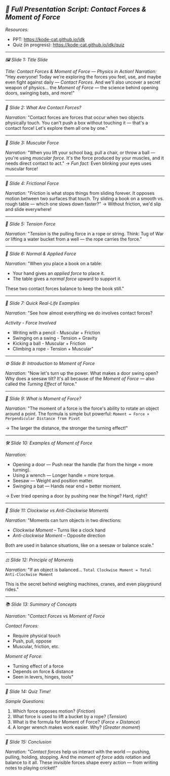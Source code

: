 *🎤 Full Presentation Script: Contact Forces & Moment of Force*
---

*Resources:*
* PPT: https://kode-cat.github.io/idk
* Quiz (in progress): https://kode-cat.github.io/idk/quiz
  
---

*🖼️ Slide 1: Title Slide*

*Title: Contact Forces & Moment of Force — Physics in Action!*
*Narration:*
"Hey everyone! Today we're exploring the forces you feel, use, and maybe even fight against daily — *Contact Forces*. And we'll also uncover a secret weapon of physics… the *Moment of Force* — the science behind opening doors, swinging bats, and more!"

---
*🧲 Slide 2: What Are Contact Forces?*

*Narration:*
"Contact forces are forces that occur when two objects physically touch. You can't push a box without touching it — that's a contact force!
Let's explore them all one by one."

---
*💪 Slide 3: Muscular Force*

*Narration:*
"When you lift your school bag, pull a chair, or throw a ball — you're using *muscular force*. It's the force produced by your muscles, and it needs direct contact to act."
-> *Fun fact:* Even blinking your eyes uses muscular force!

---
*🛑 Slide 4: Frictional Force*

*Narration:*
"*Friction* is what stops things from sliding forever. It opposes motion between two surfaces that touch.
Try sliding a book on a smooth vs. rough table — which one slows down faster?"
-> Without friction, we'd slip and slide everywhere!

---
*🧵 Slide 5: Tension Force*

*Narration:*
"*Tension* is the pulling force in a rope or string.
Think: Tug of War or lifting a water bucket from a well — the rope carries the force."

---
*🧍 Slide 6: Normal & Applied Force*

*Narration:*
"When you place a book on a table:
- Your hand gives an *applied force* to place it.
- The table gives a *normal force* upward to support it.

These two contact forces balance to keep the book still."

---
*🤸 Slide 7: Quick Real-Life Examples*

*Narration:*
"See how almost everything we do involves contact forces?

*Activity - Force Involved*
- Writing with a pencil - Muscular + Friction
- Swinging on a swing - Tension + Gravity
- Kicking a ball - Muscular + Friction
- Climbing a rope - Tension + Muscular"

---
*⚙️ Slide 8: Introduction to Moment of Force*

*Narration:*
"Now let's turn up the power. What makes a door swing open? Why does a seesaw tilt?
It's all because of the *Moment of Force* — also called the *Turning Effect* of force."

---
*🔄 Slide 9: What is Moment of Force?*

*Narration:*
"The moment of a force is the force's ability to rotate an object around a point.
The formula is simple but powerful:
```Moment = Force × Perpendicular Distance from Pivot```

-> The larger the distance, the stronger the turning effect!"

---
*🛠️ Slide 10: Examples of Moment of Force*

*Narration:*
- Opening a door — Push near the handle (far from the hinge = more turning).
- Using a wrench — Longer handle = more torque.
- Seesaw — Weight and position matter.
- Swinging a bat — Hands near end = better moment.

-> Ever tried opening a door by pushing near the hinge? Hard, right?

---
*🧪 Slide 11: Clockwise vs Anti-Clockwise Moments*

*Narration:*
"Moments can turn objects in two directions:
- *Clockwise Moment* – Turns like a clock hand
- *Anti-clockwise Moment* – Opposite direction

Both are used in balance situations, like on a seesaw or balance scale."

---
*⚖️ Slide 12: Principle of Moments*

*Narration:*
"If an object is balanced…
```Total Clockwise Moment = Total Anti-Clockwise Moment```

This is the secret behind weighing machines, cranes, and even playground rides."

---
*📚 Slide 13: Summary of Concepts*

*Narration:*
"*Contact Forces* vs *Moment of Force*

*Contact Forces:*
- Require physical touch
- Push, pull, oppose
- Muscular, friction, etc.

*Moment of Force:*
- Turning effect of a force
- Depends on force & distance
- Seen in levers, hinges, tools"

---
*🧠 Slide 14: Quiz Time!*

*Sample Questions:*
1. Which force opposes motion? (*Friction*)
2. What force is used to lift a bucket by a rope? (*Tension*)
3. What is the formula for Moment of Force? (*Force × Distance*)
4. A longer wrench makes work easier. Why? (*Greater moment*)

---
*🥳 Slide 15: Conclusion*

*Narration:*
"*Contact forces* help us interact with the world — pushing, pulling, holding, stopping.
And the *moment of force* adds rotation and balance to it all.
These invisible forces shape every action — from writing notes to playing cricket!"
